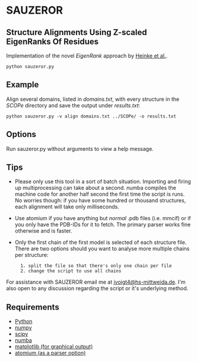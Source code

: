 # SAUZEROR

## Structure Alignments Using Z-scaled EigenRanks Of Residues

Implementation of the novel _EigenRank_ approach by [Heinke et al.](https://doi.org/10.1007/978-3-030-19093-4_18).

```
python sauzeror.py
```

## Example

Align several domains, listed in _domains.txt_, with every structure in the _SCOPe_ directory and save the output under _results.txt_:

```
python sauzeror.py -v align domains.txt ../SCOPe/ -o results.txt
```

## Options

Run sauzeror.py without arguments to view a help message.

## Tips

+ Please only use this tool in a sort of batch situation.
Importing and firing up multiprocessing can take about a second. 
numba compiles the machine code for another half second the first time the script is runs.  
No worries though: if you have some hundred or thousand structures, each alignment will take only milliseconds.

+ Use atomium if you have anything but _normal_ .pdb files (i.e. mmcif) or if you only have the PDB-IDs for it to fetch.
The primary parser works fine otherwise and is faster.  


+ Only the first chain of the first model is selected of each structure file. There are two options should you want to analyse more multiple chains per structure:

        1. split the file so that there's only one chain per file
        2. change the script to use all chains

For assistance with SAUZEROR email me at <jvoigt4@hs-mittweida.de>. I'm also open to any discussion regarding the script or it's underlying method.

## Requirements

+ [Python](https://docs.python.org/3/)
+ [numpy](https://numpy.org/doc/stable/)
+ [scipy](https://docs.scipy.org/doc/scipy/reference/)
+ [numba](http://numba.pydata.org/)
+ [matplotlib (for graphical output)](https://matplotlib.org/3.2.1/index.html)
+ [atomium (as a parser option)](https://github.com/samirelanduk/atomium)
